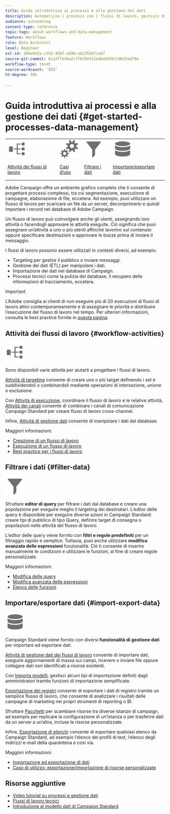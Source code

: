 ```yaml
---
title: Guida introduttiva ai processi e alla gestione dei dati
description: Automatizza i processi con i flussi di lavoro, gestisci dati e tipi di pubblico, invia messaggi e altro ancora.
audience: automating
content-type: reference
topic-tags: about-workflows-and-data-management
feature: Workflows
role: Data Architect
level: Beginner
exl-id: 26be942a-c252-458f-a590-eb235567ca67
source-git-commit: 6ca3ffe3ba2cf7629e511e4ba035b170b25ad79e
workflow-type: tm+mt
source-wordcount: '553'
ht-degree: 38%

---
```


# Guida introduttiva ai processi e alla gestione dei dati {#get-started-processes-data-management}

<table>
<tr>
<td><img src="assets/do-not-localize/icon_workflows.svg" width="60px"><p><a href="#workflow-activities">Attività dei flussi di lavoro</a></p></td><td><img src="assets/do-not-localize/icon_activities.svg" width="60px"><p><a href="../../automating/using/workflow-created-query-with-complement.md">Casi d’uso</a></p></td><td><img src="assets/do-not-localize/icon_filter.svg" width="60px"><p><a href="#filter-data">Filtrare i dati</a></p></td>
<td><img src="assets/do-not-localize/icon_manage.svg" width="60px"><p><a href="#import-export-data">Importare/esportare dati</a></p></td></tr>
</table>

Adobe Campaign offre un ambiente grafico completo che ti consente di progettare processi complessi, tra cui segmentazione, esecuzione di campagne, elaborazione di file, eccetera. Ad esempio, puoi utilizzare un flusso di lavoro per scaricare un file da un server, decomprimerlo e quindi importare i record nel database di Adobe Campaign.

Un flusso di lavoro può coinvolgere anche gli utenti, assegnando loro attività o facendogli approvare le attività eseguite. Ciò significa che puoi assegnare un’attività a uno o più utenti affinché lavorino sul contenuto oppure specificare destinazioni e approvare le bozze prima di inviare il messaggio.

I flussi di lavoro possono essere utilizzati in contesti diversi, ad esempio:

* Targeting per gestire il pubblico o inviare messaggi.
* Gestione dei dati (ETL) per manipolare i dati.
* Importazione dei dati nel database di Campaign.
* Processi tecnici come la pulizia del database, il recupero delle informazioni di tracciamento, eccetera.

>[!IMPORTANT]
>
> L’Adobe consiglia ai clienti di non eseguire più di 20 esecuzioni di flussi di lavoro attivi contemporaneamente e di assegnare le priorità e distribuire l’esecuzione del flusso di lavoro nel tempo. Per ulteriori informazioni, consulta le best practice fornite in [questa pagina](../../automating/using/best-practices-workflows.md).

## Attività dei flussi di lavoro {#workflow-activities}

<img src="assets/do-not-localize/icon_workflows.svg" width="60px">

Sono disponibili varie attività per aiutarti a progettare i flussi di lavoro.

[Attività di targeting](../../automating/using/about-targeting-activities.md) consente di creare uno o più target definendo i set e suddividendoli o combinandoli mediante operazioni di intersezione, unione o esclusione.

Con [Attività di esecuzione](../../automating/using/about-execution-activities.md), coordinare il flusso di lavoro e le relative attività, [Attività dei canali](../../automating/using/about-channel-activities.md) consente di combinare i canali di comunicazione Campaign Standard per creare flussi di lavoro cross-channel.

Infine, [Attività di gestione dati](../../automating/using/about-data-management-activities.md) consente di manipolare i dati dal database.

Maggiori informazioni:

* [Creazione di un flusso di lavoro](../../automating/using/building-a-workflow.md)
* [Esecuzione di un flusso di lavoro](../../automating/using/about-workflow-execution.md)
* [Best practice per i flussi di lavoro](../../automating/using/best-practices-workflows.md)

## Filtrare i dati {#filter-data}

<img src="assets/do-not-localize/icon_filter.svg" width="60px">

Sfruttare **editor di query** per filtrare i dati dal database e creare una popolazione per eseguire meglio il targeting dei destinatari. L’editor delle query è disponibile per eseguire diverse azioni in Campaign Standard: creare tipi di pubblico di tipo Query, definire target di consegna o popolazioni nelle attività del flusso di lavoro.

L’editor delle query viene fornito con **filtri e regole predefiniti** per un filtraggio rapido e semplice. Tuttavia, puoi anche utilizzare **modifica avanzata delle espressioni** funzionalità. Ciò ti consente di inserire manualmente le condizioni e utilizzare le funzioni, al fine di creare regole personalizzate.

Maggiori informazioni:

* [Modifica delle query](../../automating/using/editing-queries.md)
* [Modifica avanzata delle espressioni](../../automating/using/advanced-expression-editing.md)
* [Elenco delle funzioni](../../automating/using/list-of-functions.md)

## Importare/esportare dati {#import-export-data}

<img src="assets/do-not-localize/icon_manage.svg" width="60px">

Campaign Standard viene fornito con diversi **funzionalità di gestione dati** per importare ed esportare dati.

[Attività di gestione dati dei flussi di lavoro](../../automating/using/about-data-management-activities.md) consente di importare dati, eseguire aggiornamenti di massa sui campi, ricevere o inviare file oppure collegare dati non identificati a risorse esistenti.

Con [Importa modelli](../../automating/using/importing-data-with-import-templates.md), gestisci alcuni tipi di importazione definiti dagli amministratori tramite funzioni di importazione semplificate.

[Esportazione dei registri](../../automating/using/exporting-logs.md) consente di esportare i dati di registro tramite un semplice flusso di lavoro, che consente di analizzare i risultati delle campagne di marketing nei propri strumenti di reporting o BI.

Sfruttare [Pacchetti](../../automating/using/managing-packages.md) per scambiare risorse tra diverse istanze di campaign, ad esempio per replicare la configurazione di un’istanza o per trasferire dati da un server a un’altra, incluse le risorse personalizzate.

Infine, [Esportazione di elenchi](../../automating/using/exporting-lists.md) consente di esportare qualsiasi elenco da Campaign Standard, ad esempio l’elenco dei profili di test, l’elenco degli indirizzi e-mail della quarantena e così via.

Maggiori informazioni:

* [Importazione ed esportazione di dati](../../automating/using/about-data-import-and-export.md)
* [Caso di utilizzo: esportazione/importazione di risorse personalizzate](../../automating/using/exporting-importing-custom-resources.md)

## Risorse aggiuntive

* [Video tutorial su processi e gestione dati](https://experienceleague.adobe.com/docs/campaign-standard-learn/tutorials/managing-processes-and-data/creating-a-workflow.html?lang=it)
* [Flussi di lavoro tecnici](../../administration/using/technical-workflows.md)
* [Introduzione al modello dati di Campaign Standard](../../developing/using/get-started-data-model.md)
